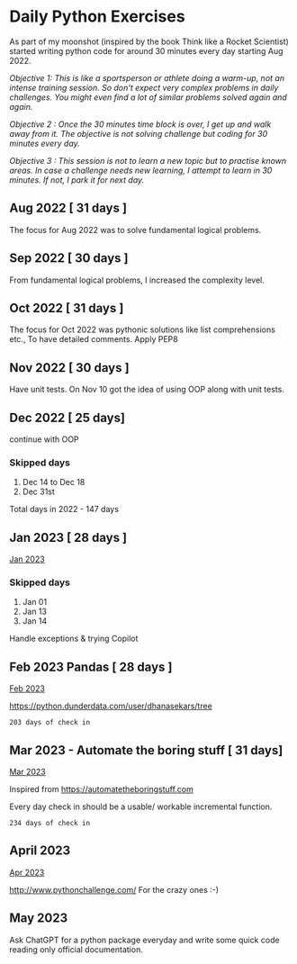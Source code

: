 # Daily Python Exercises 

As part of my moonshot (inspired by the book Think like a Rocket Scientist) 
started writing python code for around 30 minutes every day starting Aug 2022.

_Objective 1: This is like a sportsperson or athlete doing a warm-up, not an intense training session. 
So don't expect very complex problems in daily challenges. You might even find a lot of similar problems solved again and again._

_Objective 2 : Once the 30 minutes time block is over, I get up and walk away from it. 
The objective is not solving challenge but coding for 30 minutes every day._

_Objective 3 : This session is not to learn a new topic but to practise known areas. 
In case a challenge needs new learning, I attempt to learn in 30 minutes. If not, I park it for next day._

## Aug 2022 [ 31 days ]

The focus for Aug 2022 was to solve fundamental logical problems.

## Sep 2022 [ 30 days ]

From fundamental logical problems, I increased the complexity level.

## Oct 2022 [ 31 days ]

The focus for Oct 2022 was pythonic solutions like list comprehensions etc.,
To have detailed comments. Apply PEP8
## Nov 2022 [ 30 days ] 

Have unit tests. On Nov 10 got the idea of using OOP along with unit tests.

## Dec 2022 [ 25 days]

continue with OOP

### Skipped days

1. Dec 14 to Dec 18
2. Dec 31st

Total days in 2022 - 147 days

## Jan 2023 [ 28 days ]

[Jan 2023](https://github.com/dhanasekars/Daily-Python-Practise/tree/main/2023/01)
### Skipped days
1. Jan 01
2. Jan 13
3. Jan 14

Handle exceptions & trying Copilot

## Feb 2023 Pandas [ 28 days ]
[Feb 2023](https://github.com/dhanasekars/Daily-Python-Practise/tree/main/2023/02%20Pandas)

https://python.dunderdata.com/user/dhanasekars/tree

`203 days of check in` 


## Mar 2023 - Automate the boring stuff [ 31 days]
[Mar 2023](https://github.com/dhanasekars/Daily-Python-Practise/tree/main/2023/03%20AutomateBoringStuffs) 

Inspired from https://automatetheboringstuff.com

Every day check in should be a usable/ workable incremental function.

`234 days of check in`

## April 2023

[Apr 2023](https://github.com/dhanasekars/Daily-Python-Practise/tree/main/2023/04%20)

http://www.pythonchallenge.com/ For the crazy ones  :-)

## May 2023

Ask ChatGPT for a python package everyday and write some quick code reading only official documentation.